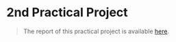 # 2nd Practical Project

> The report of this practical project is available [here](ia_2nd_project.pdf).
